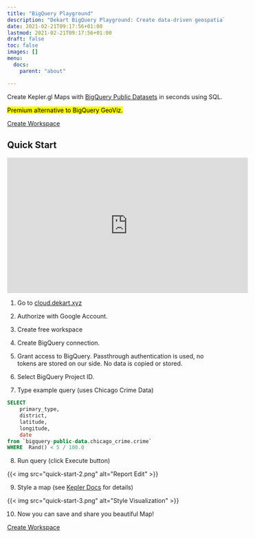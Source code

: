 ```yaml
---
title: "BigQuery Playground"
description: "Dekart BigQuery Playground: Create data-driven geospatial visualizations from BigQuery Public Datasets"
date: 2021-02-21T09:17:56+01:00
lastmod: 2021-02-21T09:17:56+01:00
draft: false
toc: false
images: []
menu:
  docs:
    parent: "about"

---
```


Create Kepler.gl Maps with [BigQuery Public Datasets](/docs/about/kepler-gl-map-examples/) in seconds using SQL.

<mark>Premium alternative to BigQuery GeoViz.</mark>

<p><a class="btn btn-primary" target="_blank" href="https://cloud.dekart.xyz/?ref=create-workspace-playground" role="button">Create Workspace</a></p>


## Quick Start

<p><iframe width="560" height="315" src="https://www.youtube.com/embed/qwOqLm3i7Ik" frameborder="0" allow="accelerometer; autoplay; clipboard-write; encrypted-media; gyroscope; picture-in-picture" allowfullscreen></iframe></p>


1. Go to <a target="_blank" href="https://cloud.dekart.xyz/workspace">cloud.dekart.xyz</a>


2. Authorize with Google Account.

3. Create free workspace

4. Create BigQuery connection.

5. Grant access to BigQuery. Passthrough authentication is used, no tokens are stored on our side. No data is copied or stored.

6. Select BigQuery Project ID.

7. Type example query (uses Chicago Crime Data)

```SQL
SELECT
    primary_type,
    district,
    latitude,
    longitude,
    date
from `bigquery-public-data.chicago_crime.crime`
WHERE  Rand() < 5 / 100.0
```

8. Run query (click Execute button)

{{< img src="quick-start-2.png"  alt="Report Edit" >}}

9. Style a map (see [Kepler Docs](https://docs.kepler.gl/docs/user-guides) for details)

{{< img src="quick-start-3.png" alt="Style Visualization" >}}

10. Now you can save and share you beautiful Map!

<p><a class="btn btn-primary" target="_blank" href="https://cloud.dekart.xyz/?ref=create-workspace-playground" role="button">Create Workspace</a></p>
